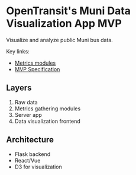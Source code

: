 # OpenTransit's Muni Data Visualization App MVP

Visualize and analyze public Muni bus data.

Key links:

* [Metrics modules](https://github.com/trynmaps/opentransit-metrics)
* [MVP Specification](https://docs.google.com/document/d/1E6rPTom6rkc9QKQCriGeYL2Aqoo4dan6eCNMxYMENyI/edit#)

## Layers 

1. Raw data
2. Metrics gathering modules
3. Server app
4. Data visualization frontend

## Architecture

* Flask backend 
* React/Vue
* D3 for visualization
